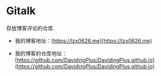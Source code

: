 # Gitalk

存放博客评论的仓库.

- 我的博客地址：[https://lzx0626.me](https://lzx0626.me)

- 我的博客的仓库地址：[https://github.com/DavidingPlus/DavidingPlus.github.io](https://github.com/DavidingPlus/DavidingPlus.github.io)

